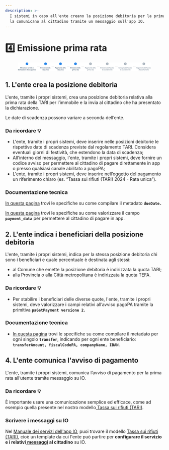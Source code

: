 ```yaml
---
description: >-
  I sistemi in capo all'ente creano la posizione debitoria per la prima rata e
  la comunicano al cittadino tramite un messaggio sull'app IO.
---
```


# 4️⃣ Emissione prima rata

<figure><img src=".gitbook/assets/Stepper_04.png" alt=""><figcaption></figcaption></figure>

## 1. L'ente crea la posizione debitoria&#x20;

L'ente, tramite i propri sistemi, crea una posizione debitoria relativa alla prima rata della TARI per l’immobile e la invia al cittadino che ha presentato la dichiarazione.

Le date di scadenza possono variare a seconda dell’ente.

### Da ricordare 💡&#x20;

* L'ente, tramite i propri sistemi, deve inserire nelle posizioni debitorie le rispettive date di scadenza previste dal regolamento TARI. Considera eventuali giorni di festività, che estendono la data di scadenza;
* All’interno del messaggio, l'ente, tramite i propri sistemi, deve fornire un codice avviso per permettere al cittadino di pagare direttamente in app o presso qualsiasi canale abilitato a pagoPA;
* L'ente, tramite i propri sistemi, deve inserire nell’oggetto del pagamento un riferimento chiaro (es. “Tassa sui rifiuti (TARI) 2024 - Rata unica”).

### Documentazione tecnica

[In questa pagina](https://docs.pagopa.it/sanp/appendici/primitive#pagetpayment-1) trovi le specifiche su come compilare il metadato **`dueDate.`**

[In questa pagina](https://docs.pagopa.it/io-guida-tecnica/api-e-specifiche/api-messaggi/submit-a-message-passing-the-user-fiscal\_code-in-the-request-body#payment\_data) trovi le specifiche su come valorizzare il campo **`payment_data`**  per permettere al cittadino di pagare in app.&#x20;

## 2. L'ente indica i beneficiari della posizione debitoria&#x20;

L'ente, tramite i propri sistemi, indica per la stessa posizione debitoria chi sono i beneficiari e quale percentuale è destinata agli stessi:&#x20;

* al Comune che emette la posizione debitoria è indirizzata la quota TARI;&#x20;
* alla Provincia o alla Città metropolitana è indirizzata la quota TEFA.

### Da ricordare 💡&#x20;

* Per stabilire i beneficiari delle diverse quote, l'ente, tramite i propri sistemi, deve valorizzare i campi relativi all’avviso pagoPA tramite la primitiva **`paGetPayment versione 2`.**

### Documentazione tecnica

* [In questa pagina](https://docs.pagopa.it/sanp/appendici/primitive#pagetpayment-versione-2) trovi le specifiche su come compilare il metadato per ogni singolo **`transfer`**, indicando per ogni ente beneficiario: **`transferAmount, fiscalCodePA, companyName, IBAN`**.

## 4. L'ente comunica l'avviso di pagamento

L'ente, tramite i propri sistemi, comunica l’avviso di pagamento per la prima rata all’utente tramite messaggio su IO.

### Da ricordare 💡&#x20;

È importante usare una comunicazione semplice ed efficace, come ad esempio quella presente nel nostro modello[ Tassa sui rifiuti (TARI)](https://docs.pagopa.it/i-modelli-dei-servizi/casa-e-utenze/tassa-sui-rifiuti-tari).

### Scrivere i messaggi su IO

Nel [Manuale dei servizi dell'app IO](https://docs.pagopa.it/manuale-servizi), puoi trovare il modello [Tassa sui rifiuti (TARI)](https://docs.pagopa.it/i-modelli-dei-servizi/casa-e-utenze/tassa-sui-rifiuti-tari), cioè un template da cui l'ente può partire per **configurare il servizio e i relativi**[ **messaggi**](https://docs.pagopa.it/i-modelli-dei-servizi/casa-e-utenze/tassa-sui-rifiuti-tari#pagamento-a-rate-con-avviso-di-pagamento) **al cittadino** su IO.&#x20;
